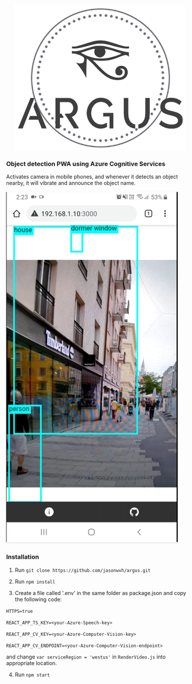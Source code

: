 <p align="center">
  <img src="src/logotext.png">
</p>

### Object detection PWA using Azure Cognitive Services

Activates camera in mobile phones, and whenever it detects an object nearby, it will vibrate and announce the object name.

![screenshot](screenshot.png)

### Installation
1. Run `git clone https://github.com/jasonwvh/argus.git`

3. Run `npm install`

5. Create a file called '.env' in the same folder as package.json and copy the following code:


`HTTPS=true`

`REACT_APP_TS_KEY=<your-Azure-Speech-key>`

`REACT_APP_CV_KEY=<your-Azure-Computer-Vision-key>`

`REACT_APP_CV_ENDPOINT=<your-Azure-Computer-Vision-endpoint>`

and change `var serviceRegion = 'westus'` in `RenderVideo.js` into appropriate location.

4. Run `npm start`
